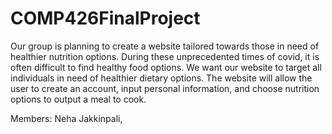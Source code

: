 # COMP426FinalProject

Our group is planning to create a website tailored towards those in need of healthier nutrition options. During these unprecedented times of covid, it is often difficult to find healthy food options. We want our website to target all individuals in need of healthier dietary options. The website will allow the user to create an account, input personal information, and choose nutrition options to output a meal to cook. 

Members: Neha Jakkinpali, 
